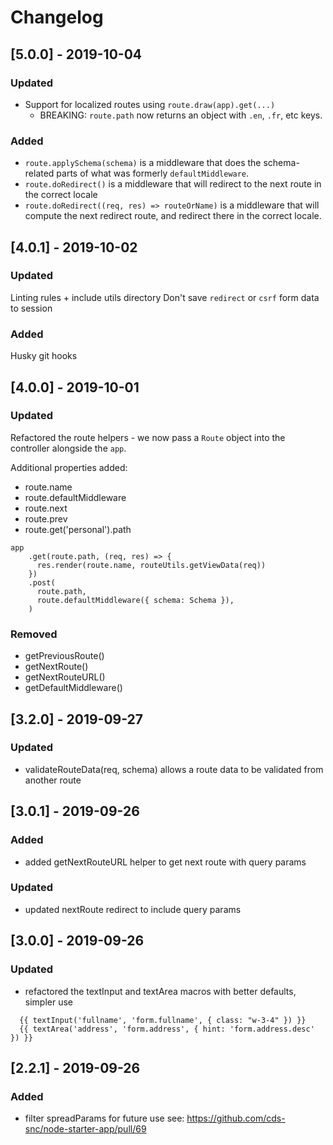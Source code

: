 # Changelog

## [5.0.0] - 2019-10-04

### Updated
- Support for localized routes using `route.draw(app).get(...)`
  * BREAKING: `route.path` now returns an object with `.en`, `.fr`, etc keys.

### Added
- `route.applySchema(schema)` is a middleware that does the schema-related parts of what was formerly `defaultMiddleware`.
- `route.doRedirect()` is a middleware that will redirect to the next route in the correct locale
- `route.doRedirect((req, res) => routeOrName)` is a middleware that will compute the next redirect route, and redirect there in the correct locale.


## [4.0.1] - 2019-10-02
### Updated
Linting rules + include utils directory
Don't save `redirect` or `csrf` form data to session

### Added
Husky git hooks


## [4.0.0] - 2019-10-01
### Updated
Refactored the route helpers - we now pass a `Route` object into the controller alongside the `app`.

Additional properties added:
- route.name
- route.defaultMiddleware
- route.next
- route.prev
- route.get('personal').path

```
app
    .get(route.path, (req, res) => {
      res.render(route.name, routeUtils.getViewData(req))
    })
    .post(
      route.path,
      route.defaultMiddleware({ schema: Schema }),
    )
```

### Removed
- getPreviousRoute()
- getNextRoute()
- getNextRouteURL()
- getDefaultMiddleware()

## [3.2.0] - 2019-09-27
### Updated
- validateRouteData(req, schema) allows a route data to be validated from another route

## [3.0.1] - 2019-09-26
### Added
- added getNextRouteURL helper to get next route with query params
### Updated
- updated nextRoute redirect to include query params


## [3.0.0] - 2019-09-26
### Updated
- refactored the textInput and textArea macros with better defaults, simpler use
```
  {{ textInput('fullname', 'form.fullname', { class: "w-3-4" }) }}
  {{ textArea('address', 'form.address', { hint: 'form.address.desc' }) }}
```


## [2.2.1] - 2019-09-26
### Added
- filter spreadParams for future use
  see: https://github.com/cds-snc/node-starter-app/pull/69

